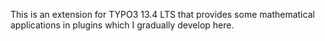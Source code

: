 This is an extension for TYPO3 13.4 LTS that provides some mathematical applications in plugins which I gradually develop here.

